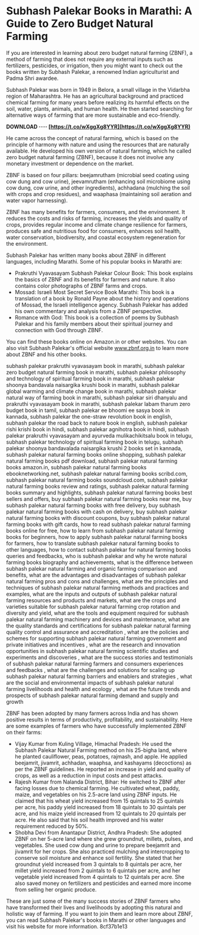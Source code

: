 # Subhash Palekar Books in Marathi: A Guide to Zero Budget Natural Farming
 
If you are interested in learning about zero budget natural farming (ZBNF), a method of farming that does not require any external inputs such as fertilizers, pesticides, or irrigation, then you might want to check out the books written by Subhash Palekar, a renowned Indian agriculturist and Padma Shri awardee.
 
Subhash Palekar was born in 1949 in Belora, a small village in the Vidarbha region of Maharashtra. He has an agricultural background and practiced chemical farming for many years before realizing its harmful effects on the soil, water, plants, animals, and human health. He then started searching for alternative ways of farming that are more sustainable and eco-friendly.
 
**DOWNLOAD ····· [https://t.co/wXggXg8YYR](https://t.co/wXggXg8YYR)**


 
He came across the concept of natural farming, which is based on the principle of harmony with nature and using the resources that are naturally available. He developed his own version of natural farming, which he called zero budget natural farming (ZBNF), because it does not involve any monetary investment or dependence on the market.
 
ZBNF is based on four pillars: beejamrutham (microbial seed coating using cow dung and cow urine), jeevamrutham (enhancing soil microbiome using cow dung, cow urine, and other ingredients), achhadana (mulching the soil with crops and crop residues), and waaphasa (maintaining soil aeration and water vapor harnessing).
 
ZBNF has many benefits for farmers, consumers, and the environment. It reduces the costs and risks of farming, increases the yields and quality of crops, provides regular income and climate change resilience for farmers, produces safe and nutritious food for consumers, enhances soil health, water conservation, biodiversity, and coastal ecosystem regeneration for the environment.
 
Subhash Palekar has written many books about ZBNF in different languages, including Marathi. Some of his popular books in Marathi are:
 
- Prakruthi Vyavasayam Subhash Palekar Colour Book: This book explains the basics of ZBNF and its benefits for farmers and nature. It also contains color photographs of ZBNF farms and crops.
- Mossad: Israeli Most Secret Service Book Marathi: This book is a translation of a book by Ronald Payne about the history and operations of Mossad, the Israeli intelligence agency. Subhash Palekar has added his own commentary and analysis from a ZBNF perspective.
- Romance with God: This book is a collection of poems by Subhash Palekar and his family members about their spiritual journey and connection with God through ZBNF.

You can find these books online on Amazon.in or other websites. You can also visit Subhash Palekar's official website www.zbnf.org.in to learn more about ZBNF and his other books.
 
subhash palekar prakruthi vyavasayam book in marathi,  subhash palekar zero budget natural farming book in marathi,  subhash palekar philosophy and technology of spiritual farming book in marathi,  subhash palekar shoonya bandavala naisargika krushi book in marathi,  subhash palekar global warming and climate change book in marathi,  subhash palekar natural way of farming book in marathi,  subhash palekar siri dhanyalu and prakruthi vyavasayam book in marathi,  subhash palekar labam tharum zero budget book in tamil,  subhash palekar ee bhoomi ee sasya book in kannada,  subhash palekar the one-straw revolution book in english,  subhash palekar the road back to nature book in english,  subhash palekar rishi krishi book in hindi,  subhash palekar agnihotra book in hindi,  subhash palekar prakruthi vyavasayam and ayurveda mulikachikitsalu book in telugu,  subhash palekar technology of spiritual farming book in telugu,  subhash palekar shoonya bandavalada naisargika krushi 2 books set in kannada,  subhash palekar natural farming books online shopping,  subhash palekar natural farming books pdf download,  subhash palekar natural farming books amazon.in,  subhash palekar natural farming books ebooknetworking.net,  subhash palekar natural farming books scribd.com,  subhash palekar natural farming books soundcloud.com,  subhash palekar natural farming books review and ratings,  subhash palekar natural farming books summary and highlights,  subhash palekar natural farming books best sellers and offers,  buy subhash palekar natural farming books near me,  buy subhash palekar natural farming books with free delivery,  buy subhash palekar natural farming books with cash on delivery,  buy subhash palekar natural farming books with discount coupons,  buy subhash palekar natural farming books with gift cards,  how to read subhash palekar natural farming books online for free,  how to learn from subhash palekar natural farming books for beginners,  how to apply subhash palekar natural farming books for farmers,  how to translate subhash palekar natural farming books to other languages,  how to contact subhash palekar for natural farming books queries and feedbacks,  who is subhash palekar and why he wrote natural farming books biography and achievements,  what is the difference between subhash palekar natural farming and organic farming comparison and benefits,  what are the advantages and disadvantages of subhash palekar natural farming pros and cons and challenges,  what are the principles and techniques of subhash palekar natural farming methods and practices and examples,  what are the inputs and outputs of subhash palekar natural farming resources and products and markets,  what are the crops and varieties suitable for subhash palekar natural farming crop rotation and diversity and yield,  what are the tools and equipment required for subhash palekar natural farming machinery and devices and maintenance,  what are the quality standards and certifications for subhash palekar natural farming quality control and assurance and accreditation ,  what are the policies and schemes for supporting subhash palekar natural farming government and private initiatives and incentives ,  what are the research and innovation opportunities in subhash palekar natural farming scientific studies and experiments and discoveries ,  what are the success stories and testimonials of subhash palekar natural farming farmers and consumers experiences and feedbacks ,  what are the challenges and solutions for scaling up subhash palekar natural farming barriers and enablers and strategies ,  what are the social and environmental impacts of subhash palekar natural farming livelihoods and health and ecology ,  what are the future trends and prospects of subhash palekar natural farming demand and supply and growth
  
ZBNF has been adopted by many farmers across India and has shown positive results in terms of productivity, profitability, and sustainability. Here are some examples of farmers who have successfully implemented ZBNF on their farms:

- Vijay Kumar from Kuling Village, Himachal Pradesh: He used the Subhash Palekar Natural Farming method on his 25-bigha land, where he planted cauliflower, peas, potatoes, rajmash, and apple. He applied beejamrit, jivamrit, achhadan, waaphsa, and kashayams (decoctions) as per the ZBNF guidelines. He reported an increase in yield and quality of crops, as well as a reduction in input costs and pest attacks.
- Rajesh Kumar from Nalanda District, Bihar: He switched to ZBNF after facing losses due to chemical farming. He cultivated wheat, paddy, maize, and vegetables on his 2.5-acre land using ZBNF inputs. He claimed that his wheat yield increased from 15 quintals to 25 quintals per acre, his paddy yield increased from 18 quintals to 30 quintals per acre, and his maize yield increased from 12 quintals to 20 quintals per acre. He also said that his soil health improved and his water requirement reduced by 50%.
- Shobha Devi from Anantapur District, Andhra Pradesh: She adopted ZBNF on her 5-acre land where she grew groundnut, millets, pulses, and vegetables. She used cow dung and urine to prepare beejamrit and jivamrit for her crops. She also practiced mulching and intercropping to conserve soil moisture and enhance soil fertility. She stated that her groundnut yield increased from 3 quintals to 8 quintals per acre, her millet yield increased from 2 quintals to 6 quintals per acre, and her vegetable yield increased from 4 quintals to 12 quintals per acre. She also saved money on fertilizers and pesticides and earned more income from selling her organic produce.

These are just some of the many success stories of ZBNF farmers who have transformed their lives and livelihoods by adopting this natural and holistic way of farming. If you want to join them and learn more about ZBNF, you can read Subhash Palekar's books in Marathi or other languages and visit his website for more information.
 8cf37b1e13
 
